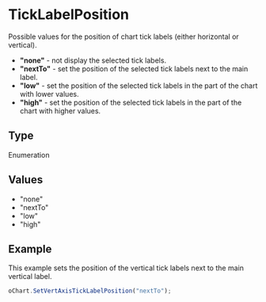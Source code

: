 # TickLabelPosition

Possible values for the position of chart tick labels (either horizontal or vertical).* **"none"** - not display the selected tick labels.* **"nextTo"** - set the position of the selected tick labels next to the main label.* **"low"** - set the position of the selected tick labels in the part of the chart with lower values.* **"high"** - set the position of the selected tick labels in the part of the chart with higher values.

## Type

Enumeration

## Values

- "none"
- "nextTo"
- "low"
- "high"


## Example

This example sets the position of the vertical tick labels next to the main vertical label.

```javascript
oChart.SetVertAxisTickLabelPosition("nextTo");
```
